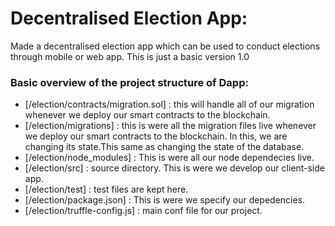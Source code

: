 # Decentralised Election App: 
Made a decentralised election app which can be used to conduct elections through  mobile or web app. This is just a basic version 1.0

### Basic overview of the project structure of Dapp:

- [/election/contracts/migration.sol] : this will handle all of our migration whenever we deploy our smart contracts to the blockchain.
- [/election/migrations] : this is were all the migration files live whenever we deploy our smart contracts to the blockchain. In this, we are changing its state.This same as changing the state of the database.
- [/election/node_modules] : This is were all our node dependecies live.
- [/election/src] : source directory. This is were we develop our client-side app.
- [/election/test] : test files are kept here.
- [/election/package.json] : This is were we specify our depedencies.
- [/election/truffle-config.js] : main conf file for our project.
